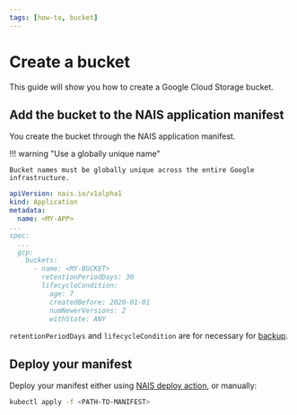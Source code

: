 ```yaml
---
tags: [how-to, bucket]
---
```


# Create a bucket

This guide will show you how to create a Google Cloud Storage bucket.

## Add the bucket to the NAIS application manifest

You create the bucket through the NAIS application manifest. 

!!! warning "Use a globally unique name"

    Bucket names must be globally unique across the entire Google infrastructure.

```yaml
apiVersion: nais.io/v1alpha1
kind: Application
metadata:
  name: <MY-APP>
...
spec:
  ...
  gcp:
    buckets:
      - name: <MY-BUCKET>
        retentionPeriodDays: 30
        lifecycleCondition:
          age: 7
          createdBefore: 2020-01-01
          numNewerVersions: 2
          withState: ANY
```

`retentionPeriodDays` and `lifecycleCondition` are for necessary for [backup](../reference.md).

## Deploy your manifest

Deploy your manifest either using [NAIS deploy action](../../../build/how-to/build-and-deploy.md), or manually:

```bash
kubectl apply -f <PATH-TO-MANIFEST>
```

